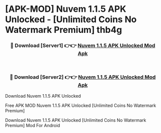 # [APK-MOD] Nuvem 1.1.5 APK Unlocked - [Unlimited Coins No Watermark Premium] thb4g



<div align="center">
<h3>🔴 Download [Server1] 👉👉 <a href="https://momento.my/?title=Nuvem_1.1.5_APK_Unlocked">Nuvem 1.1.5 APK Unlocked Mod Apk</a></h3><br>

<h3>🔴 Download [Server2] 👉👉 <a href="https://momento.my/?title=Nuvem_1.1.5_APK_Unlocked">Nuvem 1.1.5 APK Unlocked Mod Apk</a></h3>
</div>



Download Nuvem 1.1.5 APK Unlocked 

Free APK MOD Nuvem 1.1.5 APK Unlocked [Unlimited Coins No Watermark Premium]

Download Nuvem 1.1.5 APK Unlocked [Unlimited Coins No Watermark Premium] Mod For Android
